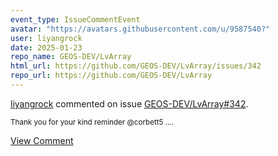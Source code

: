 ```yaml
---
event_type: IssueCommentEvent
avatar: "https://avatars.githubusercontent.com/u/9587540?"
user: liyangrock
date: 2025-01-23
repo_name: GEOS-DEV/LvArray
html_url: https://github.com/GEOS-DEV/LvArray/issues/342
repo_url: https://github.com/GEOS-DEV/LvArray
---
```


<a href='https://github.com/liyangrock' target='_blank'>liyangrock</a> commented on issue <a href='https://github.com/GEOS-DEV/LvArray/issues/342' target='_blank'>GEOS-DEV/LvArray#342</a>.

<small>Thank you for your kind reminder @corbett5 ....</small>

<a href='https://github.com/GEOS-DEV/LvArray/issues/342' target='_blank'>View Comment</a>